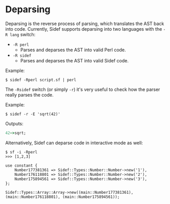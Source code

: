 # Deparsing

Deparsing is the reverse process of parsing, which translates the AST back into code. Currently, Sidef supports deparsing into two languages with the `-R lang` switch:

* `-R perl`
    - Parses and deparses the AST into valid Perl code.
* `-R sidef`
    - Parses and deparses the AST into valid Sidef code.

Example:

```shell
$ sidef -Rperl script.sf | perl
```

The `-Rsidef` switch (or simply `-r`) it's very useful to check how the parser really parses the code.

Example:
```shell
$ sidef -r -E 'sqrt(42)'
```

Outputs:
```ruby
42->sqrt;
```

Alternatively, Sidef can deparse code in interactive mode as well:

```shell
$ sf -i -Rperl
>>> [1,2,3]

use constant {
    Number177381361 => Sidef::Types::Number::Number->new('1'),
    Number176118801 => Sidef::Types::Number::Number->new('2'),
    Number175894561 => Sidef::Types::Number::Number->new('3'),
};

Sidef::Types::Array::Array->new((main::Number177381361), (main::Number176118801), (main::Number175894561));
```
